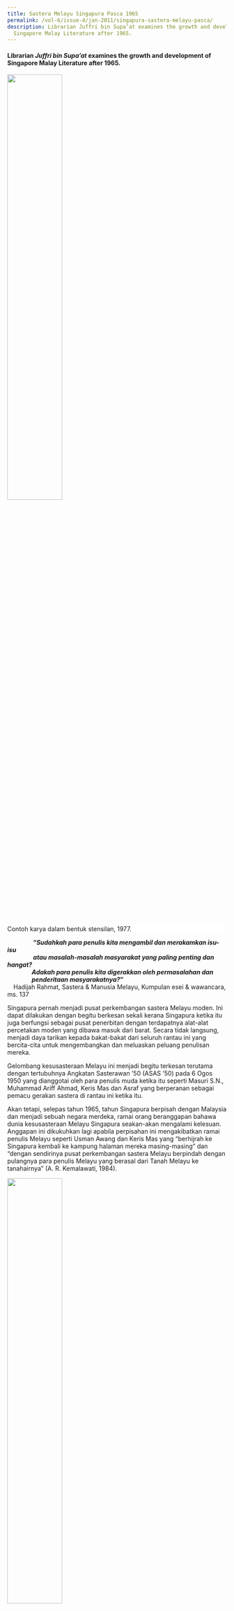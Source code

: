 ```yaml
---
title: Sastera Melayu Singapura Pasca 1965
permalink: /vol-6/issue-4/jan-2011/singapura-sastera-melayu-pasca/
description: Librarian Juffri bin Supa’at examines the growth and development of
  Singapore Malay Literature after 1965.
---
```

#### Librarian&nbsp;_Juffri bin Supa’at_&nbsp;examines the growth and development of Singapore Malay Literature after 1965.

<img style="width:50%;" src="/images/Vol%206%20issue%204/SasteraMelayu/Friday,%20Dec%2009,%202005%20(5a).jpg">
 <div style="background-color: white;">Contoh karya dalam bentuk stensilan, 1977.</div>

<b>    
“*Sudahkah para penulis kita mengambil dan merakamkan isu-isu*<br>    
 *atau masalah-masalah masyarakat yang paling penting dan hangat?*<br>    *Adakah para penulis kita digerakkan oleh permasalahan dan*<br>     *penderitaan masyarakatnya?*”</b><br> Hadijah Rahmat, Sastera &amp; Manusia Melayu, Kumpulan esei &amp; wawancara, ms. 137

Singapura pernah menjadi pusat perkembangan sastera Melayu moden. Ini dapat dilakukan dengan begitu berkesan sekali kerana Singapura ketika itu juga berfungsi sebagai pusat penerbitan dengan terdapatnya alat-alat percetakan moden yang dibawa masuk dari barat. Secara tidak langsung, menjadi daya tarikan kepada bakat-bakat dari seluruh rantau ini yang bercita-cita untuk mengembangkan dan meluaskan peluang penulisan mereka.

Gelombang kesusasteraan Melayu ini menjadi begitu terkesan terutama dengan tertubuhnya Angkatan Sasterawan ’50 (ASAS ’50) pada 6 Ogos 1950 yang dianggotai oleh para penulis muda ketika itu seperti Masuri S.N., Muhammad Ariff Ahmad, Keris Mas dan Asraf yang berperanan sebagai pemacu gerakan sastera di rantau ini ketika itu.

Akan tetapi, selepas tahun 1965, tahun Singapura berpisah dengan Malaysia dan menjadi sebuah negara merdeka, ramai orang beranggapan bahawa dunia kesusasteraan Melayu Singapura seakan-akan mengalami kelesuan. Anggapan ini dikukuhkan lagi apabila perpisahan ini mengakibatkan ramai penulis Melayu seperti Usman Awang dan Keris Mas yang “berhijrah ke Singapura kembali ke kampung halaman mereka masing-masing” dan “dengan sendirinya pusat perkembangan sastera Melayu berpindah dengan pulangnya para penulis Melayu yang berasal dari Tanah Melayu ke tanahairnya” (A. R. Kemalawati, 1984).

<img style="width:50%;" src="/images/Vol%206%20issue%204/SasteraMelayu/Friday,%20Dec%2009,%202005%20(4).jpg">
 <div style="background-color: white;">Karya Masuri S.N. dalam bentuk stensilan, 1977.</div>

Meskipun ramai yang bertanggapan begitu, sastera Melayu di Singapura tetap berkembang. Walaupun perkembangan tersebut tidak serancak sebelum perpisahan tetapi “malangnya perkembangan kesusasteraan Melayu Singapura selepas peristiwa ini tidak banyak diketahui dan tidak banyak diperkatakan orang” (Mohd Latiff Mohd, 1982).

Masih terdapat karya-karya sastera yang masih terus dilahirkan walaupun menurut Masuri (1983), kebanyakan karya sastera Melayu di Singapura, terutama yang dihasilkan pada tahun 1965–1969 masih lagi terikat dan terkait dengan sastera Melayu di Malaysia. Hal ini berlaku kerana pada tahun-tahun awal perpisahan ini para penulis karya kreatif di Singapura “masih terus merasakan bahawa mereka adalah sebahagian dari masyarakat penulis di Malaysia” kerana penggunaan bahasa dan media yang sama. Oleh itu, kegiatan penulisan ini masih lagi diteruskan “secara sebadan dan senyawa dengan perkembangan sastera Melayu dalam erti yang seluas-luasnya.”

Selain pengaruh bahasa, budaya dan hubungan Singapura dan Malaysia yang masih terkait, kehadiran para penulis seperti Masuri, Harun Aminurashid (Har) dan Muhammad Ariff Ahmad (Mas) daripada generasi awal masih terus mempengaruhi lapangan kesusasteraan tanahair. Oleh itu, corak identiti sastera Singapura masih tidak banyak perbezaan. Antara karya sastera yang dihasilkan pada masa ini ialah drama *Adam Kena Hujan* oleh Mas, kumpulan puisi *Bunga Pahit* oleh Masuri S.N. dan novel *Sultan Mahmud Shah Melaka* dan *Peristiwa Laksamana Cheng Ho ka-Melaka* oleh Har.

Novel *Mail Mau Kawin* yang terbit pada tahun 1976 merupakan novel yang pertama ditulis oleh penulis Singapura selepas tahun 1965 dan mempunyai tema dan latar berkisar kehidupan moden di Singapura. Novel *Mail Mau Kawin* tulisan Mas telah menyentuh kehidupan generasi muda Singapura yang cuba mencari tempat dalam arus pesat perbandaran dalam mengejar impian mereka. Tema yang sedemikan mungkin sebagai cerminan keadaan pada tahun 70-an; tahun-tahun pembangunan bandar. Pada masa yang sama, masyarakat Melayu cuba menyesuaikan diri dengan keadaan hidup yang berbeza; perpindahan dari kampung ke rumah pangsa serta perubahan lanskap ekonomi Singapura ketika itu yang bergerak ke arah perindustrian.

<img style="width:80%;" src="/images/Vol%206%20issue%204/SasteraMelayu/Hak%20cipta.jpg">
 <div style="background-color: white;">(Left) Hak cipta terpelihara, Pustaka Nasional, 1976. <br>(Right) Hak cipta terpelihara, Pustaka Nasional, 1996.</div>

Pada tahun-tahun 70-an juga muncul kumpulan penulispenulis muda seperti Mohamed Latiff Mohamed, Djamal Tukimin, Haron Abdul Majid, Noor Hidayat, Bahri Rajib dan Ajaki yang melahirkan karya-karya yang agak berbeza dengan penulis-penulis generasi sebelumnya.

Namun, karya-karya yang dihasilkan masih lagi berkisar kepada tema dan latar yang berkaitan dengan perpisahan dua negara tersebut. Hal ini mungkin berlaku disebabkan perpisahan yang agak mengejutkan itu. Banyak karya sama ada yang berbentuk cerpen atau puisi memaparkan kemiskinan dan ketegangan politik dalam tahun-tahun 60-an. Karyakarya yang mewarnai kehidupan masyarakat Melayu ketika itu hinggalah ke detik perpisahan seperti yang terdapat dalam antologi cerpen *Dua Persimpangan*.

Pada masa itu juga, kebanyakan penerbitan sastera tersiar di suratkhabar, surat berita persatuan-persatuan bahasa dan sastera selain dalam bentuk stensilan. Persatuan Bahasa Melayu Universiti Kebangsaan Singapura umpamanya telah menerbitkan *Jejak Kembara* yang “diketuai oleh Rasiah Halil dan Hadijah Rahmat” (Mana Sikana, 2003, ms. 24).

Sekumpulan penulis-penulis muda sudut penulis Perpustakaan Toa Payoh pula telah menerbitkan siri *Gema Pustaka*. Siri ini memuatkan tulisan ahli kumpulan tersebut menjadi wadah untuk mengasah “bakat ahli-ahli yang masih berada di tahap percubaan” (A Rahim Basri, 1985).

<img style="width:50%;" src="/images/Vol%206%20issue%204/SasteraMelayu/gema%20pustaka1.jpg">
 <div style="background-color: white;"><i> Gema Pustaka 5</i> . Hak cipta terpelihara. Sudut Penulis Perpustakaan Cawangan Toa Payoh, 1985.</div>

Pada akhir tahun-tahun 80-an dan 90-an, perkembangan yang menarik berlaku dengan kemunculan ramai penulis muda yang kebanyakannya dilahirkan selepas tahun 1965. Selain terlibat dengan kegiatan-kegiatan persuratan melalui pertubuhan yang sedia ada, tumbuh juga kumpulan-kumpulan seperti Kupuja (Kumpulan Pemuisi Remaja) yang juga merupakan anggota muda ASAS ’50 dan KAMUS (Kumpulan Angkatan Muda Sastera).

Pada tahun 1994, terbit beberapa buah novel yang dihasilkan daripada bengkel penulisan sastera remaja yang diadakan di Singapura pada November 1992 dan Februari 1993 anjuran Badan Kesenian Melayu Singapura, Mendaki dan Dewan Bahasa dan Pustaka, Malaysia. Antaranya ialah *Nazri Aswandi* dan *Rindu Emilia* tulisan Mohd Rafi Abu Bakar dan Junaidah Mohd Sali. Tema novel-novel ini berkisar kehidupan remaja seperti konflik dalam persekolahan dan cinta yang berlatarkan kehidupan di kota Singa ketika itu.

<img style="width:50%;" src="/images/Vol%206%20issue%204/SasteraMelayu/nazri.jpg">
 <div style="background-color: white;">Hak cipta terpelihara, Dewan Bahasa dan Pustaka, 1994.</div>

Pada dekad ini juga beberapa orang penulis yang mula bergiat pada awal 80-an telah mula mengorak langkah dan memperlihatkan ketajaman mata pena mereka. Dua orang penulis daripada mereka ialah Isa Kamari dan Johar Buang. Isa Kamari membina tapak karya-karyanya bersandarkan sejarah yang mempunyai daya penceritaan tersendiri melalui novel-novelnya seperti *Satu Bumi*, *Atas Nama Cinta* dan *Memeluk Gerhana*. Johar Buang pula menjadi pengorak sastera berbentuk sufi melalui cerpen dan puisinya. Antara karya beliau termasuklah *Kisah seorang zahid* dan *Perahu Melayu di lautan Khulzum*.

<img style="width:80%;" src="/images/Vol%206%20issue%204/SasteraMelayu/Nazri_1.jpg">
 <div style="background-color: white;">(Left) Hak cipta terpelihara, Pustaka Melayu Publisher, 1998.<br>  (Right) Hak cipta terpelihara, Jahabersa, 2006.</div>

Sayembara sastera yang sering dianjurkan pada dekaddekad kebelakangan ini juga merupakan satu dorongan untuk menggalakkan penghasilan karya seperti Sayembara Watan I &amp; II serta Sayembara Novel Temasik. Novel-novel yang dihasilkan telah memaparkan berbagai isu masa kini yang menyentuh keadaan masyarakat, pendidikan dan ekonomi. Sayembara Novel Watan umpamanya telah menghasilkan lebih daripada 20 buah novel. Antara karyakarya yang ialah *Kesal* oleh Mohd Ikhlash Abdullah dan *Kuman* oleh Dehliez.

Kini, dengan pelbagai inisiatif untuk mengembangkan kesenian di Singapura, sudah tentu kita dapat menjangkakan hasil-hasil karya yang lebih menarik dan bermutu tinggi daripada para penulis kita pada masa hadapan. Mungkin juga terdapat ruang dan wadah untuk para penulis bereksperimen dan menggabungkan pelbagai media untuk melahirkan karya sastera yang lebih dinamik.

Yang pasti, kita dapat menjangkakan bahawa sastera Melayu di Singapura akan terus berkembang sebagaimana yang berlaku pada pasca 1965. Secara sedar atau tidak, kesinambungan ini telah membina laluan untuk mengembangkan jalur kesusasteraan Singapura. Meskipun berbeza, sastera Melayu Singapura tetap turut sama memberikan sumbangan bermakna dalam pembangunan sastera Melayu di nusantara disamping mencari peluang meneroka ruang-ruang persuratan di persada dunia.

#### **Singapore Malay Literature Post-1965**

Before 1965, Singapore was the centre of publishing in the region. This was due in part to the wealth of modern printing equipment it owned in advance of its neighbours, which attracted Malay authors from far and wide who sought to expand their publishing opportunities. In this way, Singapore played a key role in the development of modern Malay literature.

After the separation of Singapore from Malaysia in 1965, many anticipated that Singapore Malay Literature would face a bleak future, especially with the departure of many literary giants in the community — such as Usman Awang and Keris Mas — who decided to leave Singapore for their home country. Instead, Malay literature in Singapore continued to flourish despite the initial slow pace of development, and we can expect it to continue to grow.

Although differing from other bodies of Malay literature in the region, Singapore Malay Literature makes a significant and meaningful contribution to the development of Malay Literature as a whole, while simultaneously exploring opportunities on the global stage.

**Penulis menghargai usahasama Tajudin Jaffar, Setiausaha, Majlis Bahasa Melayu Singapura, yang mengulas makalah ini.**

<br>
<div style="background-color: white;">
<br>
<img src="/images/Authors/Juffri.jpg" style="width: 100px; height: 100px;">
<center><b>Juffri Bin Supa’at</b><br> Librarian<br>Lee Kong Chian Reference Library<br>National Library</center> </div>

#### **RUJUKAN**
      
A R Kemalawati, “[Singapura Main Peranan](http://eresources.nlb.gov.sg/newspapers/Digitised/Article/straitstimes19840329-1.2.87.11),” _Straits Times_, 29 March 1984, 4. (From NewspaperSG)

Dehliez, _[Kuman](https://eservice.nlb.gov.sg/item_holding.aspx?bid=11488468)_ (Singapura: Pustaka Nasional, 2002). (Call no. RSING 899.283 DEH)

Hadijah Rahmat, _Sastera Dan Manusia Melayu Baru. Kumpulan Esei &amp; Wawancara_ (Persatuan Wartawan Melayu Singapura, 1998)  
  
Harun Aminurrashid, _[Sultan Mahmud Shah Melaka](https://eservice.nlb.gov.sg/item_holding.aspx?bid=4183838)_ (Singapura: Pustaka Melayu, 1967). (Call no. Malay RSEA 899.13 HAR)

Harun Aminurrashid, _[Peristiwa Laksamana Cheng Ho ka-Melaka](https://eservice.nlb.gov.sg/item_holding.aspx?bid=4140295)_ (Singapura: Pustaka Melayu, 1969). (Call no. Malay RCLOS 899.2305 HAR)

Haron A. Rahman, “[Muncul Generasi Penulis Berjiwa Ke Singapuraan](http://eresources.nlb.gov.sg/newspapers/Digitised/Article/straitstimes19830118-1.2.197.8.2),”_Straits Times,_ 18 January 1983, 4. (From NewspaperSG)

Isa Kamari, _[Satu Bumi](https://eservice.nlb.gov.sg/item_holding.aspx?bid=9214039)_ (Singapura: Pustaka Melayu Publisher, 1998). (Call no. Malay RSING 899.28 ISA)

Isa Kamari, _[Atas Nama Cinta](https://eservice.nlb.gov.sg/item_holding.aspx?bid=12801985)_ (Kuala Lumpur: Al-Ameen Serve Holdings, 2006). (Call no. Malay RSING 899.283 ISA)

Isa Kamari, _[Memeluk Gerhana](https://eservice.nlb.gov.sg/item_holding.aspx?bid=12877827)_ (Kuala Lumpur: Al-Ameen Serve Holdings, 2007). (Call no. Malay R 899.283 ISA)

Johar Buang, _[Kisah Seorang Zahid](https://eservice.nlb.gov.sg/item_holding.aspx?bid=6529528)_ (Kuala Lumpur: Dewan Bahasa dan Pustaka, 1992). (Call no. Malay RSING 899.2305 JOH)

Junaidah Mohd Sali, _[Rindu Emilia](https://eservice.nlb.gov.sg/item_holding.aspx?bid=7029729)_ (Kuala Lumpur: Dewan Bahasa dan Pustaka, 1994(. (Call no. Malay RSING S899.2305 JUN)

Majlis Pusat Pertubuhan-pertubuhan Budaya Melayu Singapura, _[Sedekad Hadiah Sastera 1973­­­–83](https://eservice.nlb.gov.sg/item_holding.aspx?bid=4078152)_ (Singapura: Majlis Pusat Pertubuhan-Pertubuhan Budaya Melayu Singapura, 1983). (Call no. Malay RSING q899.2300625957 SED)

Mana Sikana, _[Sastera Singapura Dan Malaysia Di Era Pascamoden](https://eservice.nlb.gov.sg/item_holding.aspx?bid=11902188)_ (Singapura: Persama Enterprise, 2003). (Call no. Malay RSING 899.288 MAN)

Mas, _[Adam Kena Hujan](https://eservice.nlb.gov.sg/item_holding.aspx?bid=4117803)_ (Kuala Lumpur: Marican, 1966). (Call no. Malay RCLOS 899.232 MAS)

Mas, _[Mail Mau Kawin](https://eservice.nlb.gov.sg/item_holding.aspx?bid=4140469)_ (Singapura: Pustaka Nasional, 1976). (Call no. Malay RSING S899.2305 MAS)

S. N. Masuri, _[Bunga Pahit: Kumpulan Kedua Dari Suara Dan Dichara, Sajak-Sajak ilihan 1957–60](https://eservice.nlb.gov.sg/item_holding.aspx?bid=4120231)_ (Kuala Lumpur: Oxford University Press, 1967). (Call no. Malay RCLOS 899.2305 MAS)

Mohd Ikhlash Abdullah, _[Kesal](https://eservice.nlb.gov.sg/item_holding.aspx?bid=11721573)_ (Singapore: Pustaka Nasional, 2002). (Call no. Malay RSING 899.283 MOH)

Mohd Latiff Mohd and Gunawan Jasmin, _[Dua Persimpangan: Satu Antologi Cerpen](https://eservice.nlb.gov.sg/item_holding.aspx?bid=4140214)_ (Singapura: Solo Enterprises, 1977). (Call no. Malay RSING S899.2305 MUH)

Mohd Latiff Mohd, “[Dua Penulis Muda Selepas 1965](http://eresources.nlb.gov.sg/newspapers/Digitised/Article/straitstimes19821214-1.2.142.6.1),” _Straits Times_, 14 December 1982, 24. (From NewspaperSG)

Mohd Latiff Mohd, “[Hasil Karya Sastera Melayu Lepas 1965](http://eresources.nlb.gov.sg/newspapers/Digitised/Article/straitstimes19821130-1.2.158.31.2),” _Straits Times,_ 30 November 1982, 4\. (From NewspaperSG)

Mohd Rafi Abu Bakar, _[Nazri Aswandi](https://eservice.nlb.gov.sg/item_holding.aspx?bid=7029732)_ (Kuala Lumpur: Dewan Bahasa dan Pustaka, 1994). (Call no. Malay RSING S899.2305 MOH)

Singapore. Perpustakaan Negara. Cawangan Toa Payoh. Sudut Penulis, _[Gema Pustaka 5](https://eservice.nlb.gov.sg/item_holding.aspx?bid=5278228)_ (Singapura: Perpustakaan Negara Singapura, 1985). (Call no. Malay RSING qS899.23008105 GEM)

